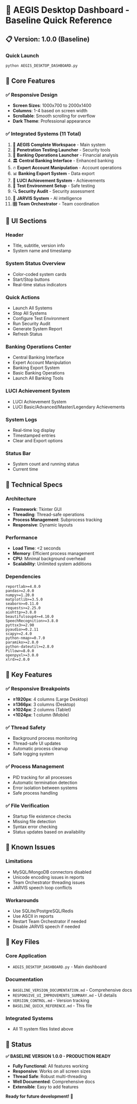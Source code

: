 # 🚀 AEGIS Desktop Dashboard - Baseline Quick Reference

## 📋 Version: 1.0.0 (Baseline)

### **Quick Launch**
```bash
python AEGIS_DESKTOP_DASHBOARD.py
```

## 🎯 Core Features

### **✅ Responsive Design**
- **Screen Sizes**: 1000x700 to 2000x1400
- **Columns**: 1-4 based on screen width
- **Scrollable**: Smooth scrolling for overflow
- **Dark Theme**: Professional appearance

### **✅ Integrated Systems (11 Total)**
1. 🚀 **AEGIS Complete Workspace** - Main system
2. 🎯 **Penetration Testing Launcher** - Security tools
3. 🏦 **Banking Operations Launcher** - Financial analysis
4. 🏛️ **Central Banking Interface** - Enhanced banking
5. 🔥 **Expert Account Manipulation** - Account operations
6. 📊 **Banking Export System** - Data export
7. 🌟 **LUCI Achievement System** - Achievements
8. 🔧 **Test Environment Setup** - Safe testing
9. 🔍 **Security Audit** - Security assessment
10. 🤖 **JARVIS System** - AI intelligence
11. 🎛️ **Team Orchestrator** - Team coordination

## 🎨 UI Sections

### **Header**
- Title, subtitle, version info
- System name and timestamp

### **System Status Overview**
- Color-coded system cards
- Start/Stop buttons
- Real-time status indicators

### **Quick Actions**
- Launch All Systems
- Stop All Systems
- Configure Test Environment
- Run Security Audit
- Generate System Report
- Refresh Status

### **Banking Operations Center**
- Central Banking Interface
- Expert Account Manipulation
- Banking Export System
- Basic Banking Operations
- Launch All Banking Tools

### **LUCI Achievement System**
- LUCI Achievement System
- LUCI Basic/Advanced/Master/Legendary Achievements

### **System Logs**
- Real-time log display
- Timestamped entries
- Clear and Export options

### **Status Bar**
- System count and running status
- Current time

## 🔧 Technical Specs

### **Architecture**
- **Framework**: Tkinter GUI
- **Threading**: Thread-safe operations
- **Process Management**: Subprocess tracking
- **Responsive**: Dynamic layouts

### **Performance**
- **Load Time**: <2 seconds
- **Memory**: Efficient process management
- **CPU**: Minimal background overhead
- **Scalability**: Unlimited system additions

### **Dependencies**
```
reportlab>=4.0.0
pandas>=2.0.0
numpy>=1.20.0
matplotlib>=3.5.0
seaborn>=0.11.0
requests>=2.25.0
aiohttp>=3.8.0
beautifulsoup4>=4.10.0
SpeechRecognition>=3.8.0
pyttsx3>=2.90
pyaudio>=0.2.11
scapy>=2.4.0
python-nmap>=0.7.0
paramiko>=2.8.0
python-dateutil>=2.8.0
Pillow>=8.0.0
openpyxl>=3.0.0
xlrd>=2.0.0
```

## 🎯 Key Features

### **✅ Responsive Breakpoints**
- **≥1920px**: 4 columns (Large Desktop)
- **≥1366px**: 3 columns (Desktop)
- **≥1024px**: 2 columns (Tablet)
- **<1024px**: 1 column (Mobile)

### **✅ Thread Safety**
- Background process monitoring
- Thread-safe UI updates
- Automatic process cleanup
- Safe logging system

### **✅ Process Management**
- PID tracking for all processes
- Automatic termination detection
- Error isolation between systems
- Safe process handling

### **✅ File Verification**
- Startup file existence checks
- Missing file detection
- Syntax error checking
- Status updates based on availability

## 🐛 Known Issues

### **Limitations**
- MySQL/MongoDB connectors disabled
- Unicode encoding issues in reports
- Team Orchestrator threading issues
- JARVIS speech loop conflicts

### **Workarounds**
- Use SQLite/PostgreSQL/Redis
- Use ASCII in reports
- Restart Team Orchestrator if needed
- Disable JARVIS speech if needed

## 📁 Key Files

### **Core Application**
- `AEGIS_DESKTOP_DASHBOARD.py` - Main dashboard

### **Documentation**
- `BASELINE_VERSION_DOCUMENTATION.md` - Comprehensive docs
- `RESPONSIVE_UI_IMPROVEMENTS_SUMMARY.md` - UI details
- `VERSION_CONTROL.md` - Version tracking
- `BASELINE_QUICK_REFERENCE.md` - This file

### **Integrated Systems**
- All 11 system files listed above

## 🎉 Status

**✅ BASELINE VERSION 1.0.0 - PRODUCTION READY**

- **Fully Functional**: All features working
- **Responsive**: Works on all screen sizes
- **Thread Safe**: Robust multi-threading
- **Well Documented**: Comprehensive docs
- **Extensible**: Easy to add features

**Ready for future development!** 🚀 